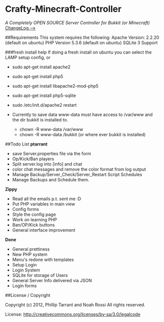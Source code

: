 Crafty-Minecraft-Controller
===========================
*A Completely OPEN SOURCE Server Controller for Bukkit (or Minecraft)*<br />
[ChangeLog -->](https://github.com/ptarrant/cmc/blob/master/changelog.md)


##Requirements
This system requires the following:
Apache Version: 2.2.20 (default on ubuntu)
PHP Version 5.3.6 (default on ubuntu)
SQLite 3 Support

###fresh install help
If doing a fresh install on ubuntu you can select the LAMP setup config, or

* sudo apt-get install apache2

* sudo apt-get install php5

* sudo apt-get install libapache2-mod-php5

* sudo apt-get install php5-sqlite

* sudo /etc/init.d/apache2 restart

* Currently to save data www-data must have access to /var/www and the dir bukkit is installed to.
    * chown -R www-data /var/www
    * chown -R www-data /bukkit (or where ever bukkit is installed)

##Todo List
 **ptarrant**
 * save Server.properties file via the form
 * Op/Kick/Ban players
 * Split server.log into [info] and chat
 * color chat messages and remove the color format from log output
 * Manage Backup/Server_Check/Server_Restart Script Schedules
 * Manage Backups and Schedule them.

**Zippy**
 * Read all the emails p.t. sent me :D
 * Put PHP variables in main view
 * Config forms
 * Style the config page
 * Work on learning PHP
 * Ban/OP/Kick buttons
 * General interface improvement

**Done**
 * General prettiness
 * New PHP system
 * Menu's redone with templates
 * Setup Login
 * Login System
 * SQLite for storage of Users
 * General Server Info delivered via JSON
 * Login forms
 


##License / Copyright

Copyright (c) 2012, Phillip Tarrant and Noah Rossi
All rights reserved.

License: http://creativecommons.org/licenses/by-sa/3.0/legalcode

 
